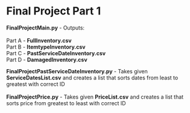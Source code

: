 # Final Project Part 1

__FinalProjectMain.py__ - Outputs: <br /> <br />
Part A - __FullInventory.csv__ <br />
Part B - __ItemtypeInventory.csv__ <br />
Part C - __PastServiceDateInventory.csv__ <br />
Part D - __DamagedInventory.csv__  <br />

__FinalProjectPastServiceDateInventory.py__ - Takes given __ServiceDatesList.csv__ and creates a list that sorts dates from least to greatest with correct ID <br />  <br />
__FinalProjectPrice.py__ - Takes given __PriceList.csv__ and creates a list that sorts price from greatest to least with correct ID <br />



